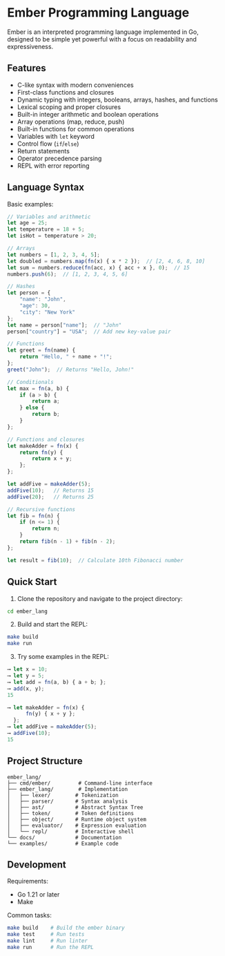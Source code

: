 # Ember Programming Language

Ember is an interpreted programming language implemented in Go, designed to be simple yet powerful with a focus on readability and expressiveness.

## Features

- C-like syntax with modern conveniences
- First-class functions and closures
- Dynamic typing with integers, booleans, arrays, hashes, and functions
- Lexical scoping and proper closures
- Built-in integer arithmetic and boolean operations
- Array operations (map, reduce, push)
- Built-in functions for common operations
- Variables with `let` keyword
- Control flow (`if`/`else`)
- Return statements
- Operator precedence parsing
- REPL with error reporting

## Language Syntax

Basic examples:

```typescript
// Variables and arithmetic
let age = 25;
let temperature = 18 + 5;
let isHot = temperature > 20;

// Arrays
let numbers = [1, 2, 3, 4, 5];
let doubled = numbers.map(fn(x) { x * 2 });  // [2, 4, 6, 8, 10]
let sum = numbers.reduce(fn(acc, x) { acc + x }, 0);  // 15
numbers.push(6);  // [1, 2, 3, 4, 5, 6]

// Hashes
let person = {
    "name": "John",
    "age": 30,
    "city": "New York"
};
let name = person["name"];  // "John"
person["country"] = "USA";  // Add new key-value pair

// Functions
let greet = fn(name) {
    return "Hello, " + name + "!";
};
greet("John");  // Returns "Hello, John!"

// Conditionals
let max = fn(a, b) {
    if (a > b) {
        return a;
    } else {
        return b;
    }
};

// Functions and closures
let makeAdder = fn(x) {
    return fn(y) {
        return x + y;
    };
};

let addFive = makeAdder(5);
addFive(10);   // Returns 15
addFive(20);   // Returns 25

// Recursive functions
let fib = fn(n) {
    if (n <= 1) {
        return n;
    }
    return fib(n - 1) + fib(n - 2);
};

let result = fib(10);  // Calculate 10th Fibonacci number
```

## Quick Start

1. Clone the repository and navigate to the project directory:

```bash
cd ember_lang
```

2. Build and start the REPL:

```bash
make build
make run
```

3. Try some examples in the REPL:

```typescript
⟶ let x = 10;
⟶ let y = 5;
⟶ let add = fn(a, b) { a + b; };
⟶ add(x, y);
15

⟶ let makeAdder = fn(x) {
      fn(y) { x + y };
  };
⟶ let addFive = makeAdder(5);
⟶ addFive(10);
15
```

## Project Structure

```
ember_lang/
├── cmd/ember/         # Command-line interface
├── ember_lang/        # Implementation
│   ├── lexer/        # Tokenization
│   ├── parser/       # Syntax analysis
│   ├── ast/          # Abstract Syntax Tree
│   ├── token/        # Token definitions
│   ├── object/       # Runtime object system
│   ├── evaluator/    # Expression evaluation
│   └── repl/         # Interactive shell
└── docs/             # Documentation
└── examples/         # Example code
```

## Development

Requirements:

- Go 1.21 or later
- Make

Common tasks:

```bash
make build    # Build the ember binary
make test     # Run tests
make lint     # Run linter
make run      # Run the REPL
```
